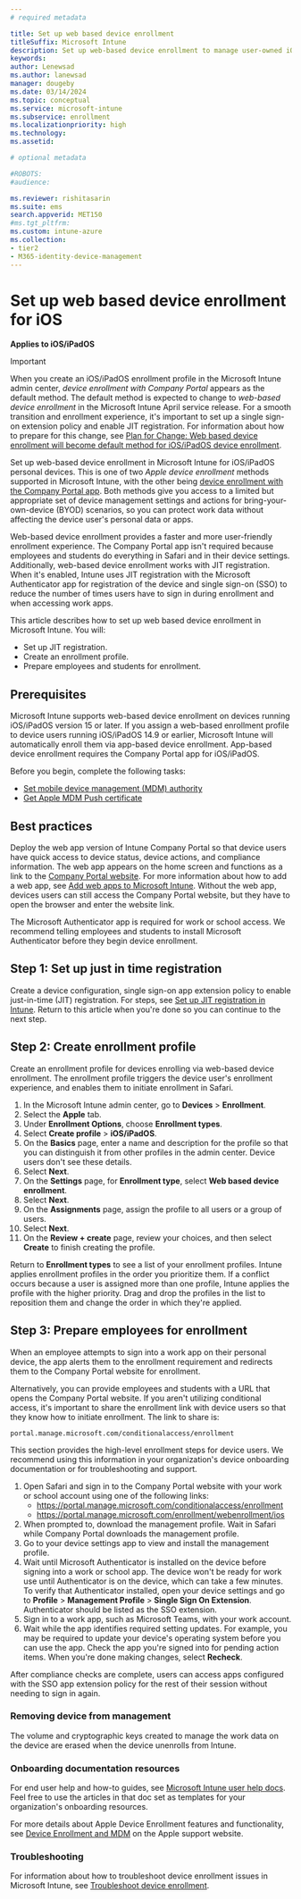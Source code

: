 ```yaml
---
# required metadata

title: Set up web based device enrollment  
titleSuffix: Microsoft Intune
description: Set up web-based device enrollment to manage user-owned iOS/iPadOS devices in Microsoft Intune.
keywords:
author: Lenewsad
ms.author: lanewsad
manager: dougeby
ms.date: 03/14/2024
ms.topic: conceptual
ms.service: microsoft-intune
ms.subservice: enrollment
ms.localizationpriority: high
ms.technology:
ms.assetid: 

# optional metadata

#ROBOTS:
#audience:

ms.reviewer: rishitasarin
ms.suite: ems
search.appverid: MET150
#ms.tgt_pltfrm:
ms.custom: intune-azure 
ms.collection:
- tier2
- M365-identity-device-management
---
```


# Set up web based device enrollment for iOS  
**Applies to iOS/iPadOS**  

>[!IMPORTANT]
> When you create an iOS/iPadOS enrollment profile in the Microsoft Intune admin center, *device enrollment with Company Portal* appears as the default method. The default method is expected to change to *web-based device enrollment* in the Microsoft Intune April service release. For a smooth transition and enrollment experience, it's important to set up a single sign-on extension policy and enable JIT registration. For information about how to prepare for this change, see [Plan for Change: Web based device enrollment will become default method for iOS/iPadOS device enrollment](../fundamentals/whats-new.md#plan-for-change-web-based-device-enrollment-will-become-default-method-for-iosipados-device-enrollment).  

Set up web-based device enrollment in Microsoft Intune for iOS/iPadOS personal devices. This is one of two *Apple device enrollment* methods supported in Microsoft Intune, with the other being [device enrollment with the Company Portal app](ios-device-enrollment.md#app-or-web-based-enrollment). Both methods give you access to a limited but appropriate set of device management settings and actions for bring-your-own-device (BYOD) scenarios, so you can protect work data without affecting the device user's personal data or apps.  

Web-based device enrollment provides a faster and more user-friendly enrollment experience. The Company Portal app isn't required because employees and students do everything in Safari and in their device settings. Additionally, web-based device enrollment works with JIT registration. When it's enabled, Intune uses JIT registration with the Microsoft Authenticator app for registration of the device and single sign-on (SSO) to reduce the number of times users have to sign in during enrollment and when accessing work apps. 

This article describes how to set up web based device enrollment in Microsoft Intune. You will:   

* Set up JIT registration.   
* Create an enrollment profile.   
* Prepare employees and students for enrollment.  

## Prerequisites  
Microsoft Intune supports web-based device enrollment on devices running iOS/iPadOS version 15 or later. If you assign a web-based enrollment profile to device users running iOS/iPadOS 14.9 or earlier, Microsoft Intune will automatically enroll them via app-based device enrollment. App-based device enrollment requires the Company Portal app for iOS/iPadOS.     

Before you begin, complete the following tasks:    

- [Set mobile device management (MDM) authority](../fundamentals/mdm-authority-set.md)  
- [Get Apple MDM Push certificate](apple-mdm-push-certificate-get.md)  

## Best practices   
Deploy the web app version of Intune Company Portal so that device users have quick access to device status, device actions, and compliance information. The web app appears on the home screen and functions as a link to the [Company Portal website](https://portal.manage.microsoft.com/). For more information about how to add a web app, see [Add web apps to Microsoft Intune](../apps/web-app.md). Without the web app, devices users can still access the Company Portal website, but they have to open the browser and enter the website link.  

The Microsoft Authenticator app is required for work or school access. We recommend telling employees and students to install Microsoft Authenticator before they begin device enrollment.  

## Step 1: Set up just in time registration 
Create a device configuration, single sign-on app extension policy to enable just-in-time (JIT) registration. For steps, see [Set up JIT registration in Intune](set-up-just-in-time-registration.md). Return to this article when you're done so you can continue to the next step.  

## Step 2: Create enrollment profile  
Create an enrollment profile for devices enrolling via web-based device enrollment. The enrollment profile triggers the device user's enrollment experience, and enables them to initiate enrollment in Safari. 

1. In the Microsoft Intune admin center, go to **Devices** > **Enrollment**.  
1. Select the **Apple** tab.  
1. Under **Enrollment Options**, choose **Enrollment types**.  
1. Select **Create profile** > **iOS/iPadOS**.  
1. On the **Basics** page, enter a name and description for the profile so that you can distinguish it from other profiles in the admin center. Device users don't see these details.  
1. Select **Next**.  
1. On the **Settings** page, for **Enrollment type**, select **Web based device enrollment**.  
1. Select **Next**.  
1. On the **Assignments** page, assign the profile to all users or a group of users.
1. Select **Next**.  
1. On the **Review + create** page, review your choices, and then select **Create** to finish creating the profile. 

Return to **Enrollment types** to see a list of your enrollment profiles. Intune applies enrollment profiles in the order you prioritize them. If a conflict occurs because a user is assigned more than one profile, Intune applies the profile with the higher priority. Drag and drop the profiles in the list to reposition them and change the order in which they're applied.   

## Step 3: Prepare employees for enrollment  
When an employee attempts to sign into a work app on their personal device, the app alerts them to the enrollment requirement and redirects them to the Company Portal website for enrollment.  

Alternatively, you can provide employees and students with a URL that opens the Company Portal website. If you aren't utilizing conditional access, it's important to share the enrollment link with device users so that they know how to initiate enrollment. The link to share is:  

 `portal.manage.microsoft.com/conditionalaccess/enrollment`   

This section provides the high-level enrollment steps for device users. We recommend using this information in your organization's device onboarding documentation or for troubleshooting and support. 

1. Open Safari and sign in to the Company Portal website with your work or school account using one of the following links:
   *  https://portal.manage.microsoft.com/conditionalaccess/enrollment  
   *  https://portal.manage.microsoft.com/enrollment/webenrollment/ios  
2. When prompted to, download the management profile. Wait in Safari while Company Portal downloads the management profile.  
3. Go to your device settings app to view and install the management profile.  
4. Wait until Microsoft Authenticator is installed on the device before signing into a work or school app. The device won't be ready for work use until Authenticator is on the device, which can take a few minutes. To verify that Authenticator installed, open your device settings and go to **Profile** > **Management Profile** > **Single Sign On Extension**. Authenticator should be listed as the SSO extension.  
5. Sign in to a work app, such as Microsoft Teams, with your work account.  
6. Wait while the app identifies required setting updates. For example, you may be required to update your device's operating system before you can use the app. Check the app you're signed into for pending action items. When you're done making changes, select **Recheck**.   

After compliance checks are complete, users can access apps configured with the SSO app extension policy for the rest of their session without needing to sign in again.       

### Removing device from management  
The volume and cryptographic keys created to manage the work data on the device are erased when the device unenrolls from Intune. 

### Onboarding documentation resources    
For end user help and how-to guides, see [Microsoft Intune user help docs](/mem/intune/user-help/). Feel free to use the articles in that doc set as templates for your organization's onboarding resources.  

For more details about Apple Device Enrollment features and functionality, see [Device Enrollment and MDM]( https://support.apple.com/guide/deployment/device-enrollment-and-mdm-depd1c27dfe6/web) on the Apple support website.  

### Troubleshooting  
For information about how to troubleshoot device enrollment issues in Microsoft Intune, see [Troubleshoot device enrollment](/troubleshoot/mem/intune/troubleshoot-device-enrollment-in-intune#device-cap-reached).  

 




